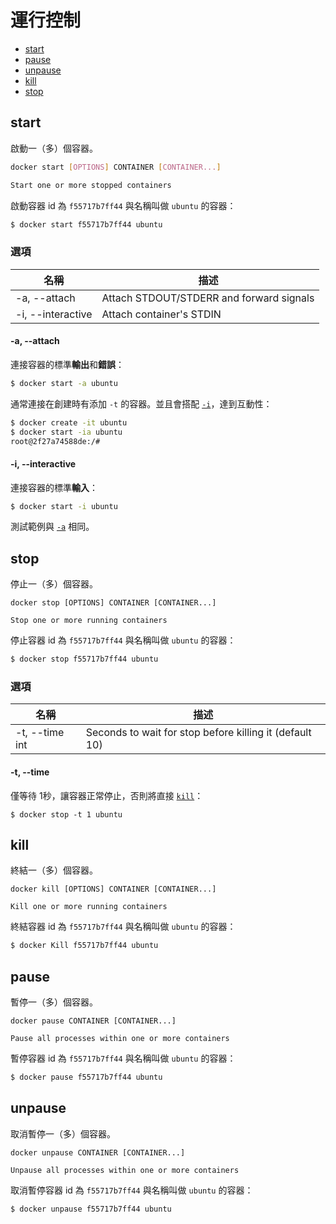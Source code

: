 # 運行控制
    
- [start](#start)
- [pause](#pause)
- [unpause](#unpause)
- [kill](#kill)
- [stop](#stop)

## start

啟動一（多）個容器。

```bash
docker start [OPTIONS] CONTAINER [CONTAINER...]

Start one or more stopped containers
```

啟動容器 id 為 `f55717b7ff44` 與名稱叫做 `ubuntu` 的容器：

```bash
$ docker start f55717b7ff44 ubuntu
```

### 選項

| 名稱 | 描述 |
| - | - |
| -a, --attach      | Attach STDOUT/STDERR and forward signals |
| -i, --interactive | Attach container's STDIN |

#### -a, --attach 

連接容器的標準**輸出**和**錯誤**：

```bash
$ docker start -a ubuntu
```

通常連接在創建時有添加 `-t` 的容器。並且會搭配 [`-i`](#i---interactive)，達到互動性：

```bash
$ docker create -it ubuntu
$ docker start -ia ubuntu
root@2f27a74588de:/# 
```

#### -i, --interactive

連接容器的標準**輸入**：

```bash
$ docker start -i ubuntu 
```

測試範例與 [`-a`](#-a---attach) 相同。

## stop

停止一（多）個容器。

```
docker stop [OPTIONS] CONTAINER [CONTAINER...]

Stop one or more running containers
```

停止容器 id 為 `f55717b7ff44` 與名稱叫做 `ubuntu` 的容器：

```bash
$ docker stop f55717b7ff44 ubuntu
```

### 選項

| 名稱 | 描述 |
| - | - |
| -t, --time int | Seconds to wait for stop before killing it (default 10) |

#### -t, --time

僅等待 1秒，讓容器正常停止，否則將直接 [`kill`](#kill)：

```
$ docker stop -t 1 ubuntu
```

## kill

終結一（多）個容器。

```
docker kill [OPTIONS] CONTAINER [CONTAINER...]

Kill one or more running containers
```

終結容器 id 為 `f55717b7ff44` 與名稱叫做 `ubuntu` 的容器：

```bash
$ docker Kill f55717b7ff44 ubuntu
```

## pause

暫停一（多）個容器。

```
docker pause CONTAINER [CONTAINER...]

Pause all processes within one or more containers
```

暫停容器 id 為 `f55717b7ff44` 與名稱叫做 `ubuntu` 的容器：

```bash
$ docker pause f55717b7ff44 ubuntu
```

## unpause

取消暫停一（多）個容器。

```
docker unpause CONTAINER [CONTAINER...]

Unpause all processes within one or more containers
```

取消暫停容器 id 為 `f55717b7ff44` 與名稱叫做 `ubuntu` 的容器：

```bash
$ docker unpause f55717b7ff44 ubuntu
```
